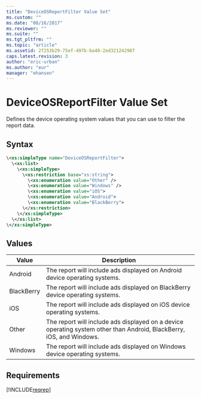 ```yaml
---
title: "DeviceOSReportFilter Value Set"
ms.custom: ""
ms.date: "08/16/2017"
ms.reviewer: ""
ms.suite: ""
ms.tgt_pltfrm: ""
ms.topic: "article"
ms.assetid: 2f253b29-75ef-497b-ba40-2ed321242987
caps.latest.revision: 3
author: "eric-urban"
ms.author: "eur"
manager: "ehansen"
---
```

# DeviceOSReportFilter Value Set
Defines the device operating system values that you can use to filter the report data.

## Syntax

```xml
\<xs:simpleType name="DeviceOSReportFilter">
  \<xs:list>
    \<xs:simpleType>
      \<xs:restriction base="xs:string">
        \<xs:enumeration value="Other" />
        \<xs:enumeration value="Windows" />
        \<xs:enumeration value="iOS">
        \<xs:enumeration value="Android">
        \<xs:enumeration value="BlackBerry">
      \</xs:restriction>
    \</xs:simpleType>
  \</xs:list>
\</xs:simpleType>
```

## Values

|Value|Description|
|---------|---------------|
|Android|The report will include ads displayed on Android device operating systems.|
|BlackBerry|The report will include ads displayed on BlackBerry device operating systems.|
|iOS|The report will include ads displayed on iOS device operating systems.|
|Other|The report will include ads displayed on a device operating system other than Android, BlackBerry, iOS, and Windows.|
|Windows|The report will include ads displayed on Windows device operating systems.|

## Requirements
[!INCLUDE[reqrep](../reporting-api/includes/reqrep.md)]